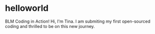 # helloworld
BLM Coding in Action!
Hi, I'm Tina. I am submiting my first open-sourced coding and thrilled to be on this new journey. 
